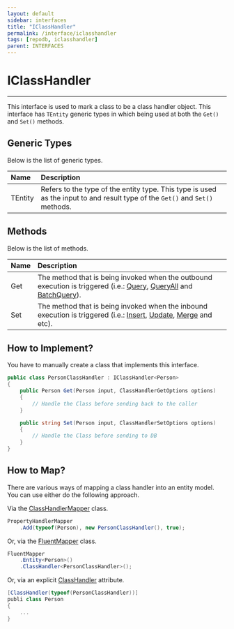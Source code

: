 ```yaml
---
layout: default
sidebar: interfaces
title: "IClassHandler"
permalink: /interface/iclasshandler
tags: [repodb, iclasshandler]
parent: INTERFACES
---
```


# IClassHandler

---

This interface is used to mark a class to be a class handler object. This interface has `TEntity` generic types in which being used at both the `Get()` and `Set()`  methods.

## Generic Types

Below is the list of generic types.

| Name | Description |
|:-----|:------------|
| TEntity | Refers to the type of the entity type. This type is used as the input to and result type of the `Get()` and `Set()`  methods. |

## Methods

Below is the list of methods.

| Name | Description |
|:-----|:------------|
| Get | The method that is being invoked when the outbound execution is triggered (i.e.: [Query](/operation/query), [QueryAll](/operation/queryall) and [BatchQuery](/operation/batchquery)). |
| Set | The method that is being invoked when the inbound execution is triggered (i.e.: [Insert](/operation/insert), [Update](/operation/update), [Merge](/operation/merge) and etc). |

## How to Implement?

You have to manually create a class that implements this interface.

```csharp
public class PersonClassHandler : IClassHandler<Person>
{
    public Person Get(Person input, ClassHandlerGetOptions options)
    {
        // Handle the Class before sending back to the caller
    }

    public string Set(Person input, ClassHandlerSetOptions options)
    {
        // Handle the Class before sending to DB
    }
}
```

## How to Map?

There are various ways of mapping a class handler into an entity model. You can use either do the following approach.

Via the [ClassHandlerMapper](/mapper/classhandlermapper) class.

```csharp
PropertyHandlerMapper
    .Add(typeof(Person), new PersonClassHandler(), true);
```

Or, via the [FluentMapper](/mapper/fluentmapper) class.

```csharp
FluentMapper
    .Entity<Person>()
    .ClassHandler<PersonClassHandler>();
```

Or, via an explicit [ClassHandler](/attribute/classhandler) attribute.

```csharp
[ClassHandler(typeof(PersonClassHandler))]
publi class Person
{
    ...
}
```


